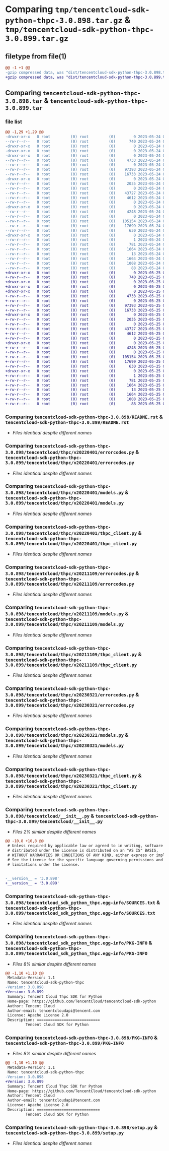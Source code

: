 # Comparing `tmp/tencentcloud-sdk-python-thpc-3.0.898.tar.gz` & `tmp/tencentcloud-sdk-python-thpc-3.0.899.tar.gz`

## filetype from file(1)

```diff
@@ -1 +1 @@
-gzip compressed data, was "dist/tencentcloud-sdk-python-thpc-3.0.898.tar", last modified: Wed May 24 02:08:35 2023, max compression
+gzip compressed data, was "dist/tencentcloud-sdk-python-thpc-3.0.899.tar", last modified: Thu May 25 00:38:13 2023, max compression
```

## Comparing `tencentcloud-sdk-python-thpc-3.0.898.tar` & `tencentcloud-sdk-python-thpc-3.0.899.tar`

### file list

```diff
@@ -1,29 +1,29 @@
-drwxr-xr-x   0 root         (0) root         (0)        0 2023-05-24 02:08:35.000000 tencentcloud-sdk-python-thpc-3.0.898/
--rw-r--r--   0 root         (0) root         (0)      740 2023-05-24 02:08:35.000000 tencentcloud-sdk-python-thpc-3.0.898/README.rst
-drwxr-xr-x   0 root         (0) root         (0)        0 2023-05-24 02:08:35.000000 tencentcloud-sdk-python-thpc-3.0.898/tencentcloud/
-drwxr-xr-x   0 root         (0) root         (0)        0 2023-05-24 02:08:35.000000 tencentcloud-sdk-python-thpc-3.0.898/tencentcloud/thpc/
-drwxr-xr-x   0 root         (0) root         (0)        0 2023-05-24 02:08:35.000000 tencentcloud-sdk-python-thpc-3.0.898/tencentcloud/thpc/v20220401/
--rw-r--r--   0 root         (0) root         (0)     4733 2023-05-24 02:08:35.000000 tencentcloud-sdk-python-thpc-3.0.898/tencentcloud/thpc/v20220401/errorcodes.py
--rw-r--r--   0 root         (0) root         (0)        0 2023-05-24 02:08:35.000000 tencentcloud-sdk-python-thpc-3.0.898/tencentcloud/thpc/v20220401/__init__.py
--rw-r--r--   0 root         (0) root         (0)    97393 2023-05-24 02:08:35.000000 tencentcloud-sdk-python-thpc-3.0.898/tencentcloud/thpc/v20220401/models.py
--rw-r--r--   0 root         (0) root         (0)    16733 2023-05-24 02:08:35.000000 tencentcloud-sdk-python-thpc-3.0.898/tencentcloud/thpc/v20220401/thpc_client.py
-drwxr-xr-x   0 root         (0) root         (0)        0 2023-05-24 02:08:35.000000 tencentcloud-sdk-python-thpc-3.0.898/tencentcloud/thpc/v20211109/
--rw-r--r--   0 root         (0) root         (0)     2035 2023-05-24 02:08:35.000000 tencentcloud-sdk-python-thpc-3.0.898/tencentcloud/thpc/v20211109/errorcodes.py
--rw-r--r--   0 root         (0) root         (0)        0 2023-05-24 02:08:35.000000 tencentcloud-sdk-python-thpc-3.0.898/tencentcloud/thpc/v20211109/__init__.py
--rw-r--r--   0 root         (0) root         (0)    43727 2023-05-24 02:08:35.000000 tencentcloud-sdk-python-thpc-3.0.898/tencentcloud/thpc/v20211109/models.py
--rw-r--r--   0 root         (0) root         (0)     4612 2023-05-24 02:08:35.000000 tencentcloud-sdk-python-thpc-3.0.898/tencentcloud/thpc/v20211109/thpc_client.py
--rw-r--r--   0 root         (0) root         (0)        0 2023-05-24 02:08:35.000000 tencentcloud-sdk-python-thpc-3.0.898/tencentcloud/thpc/__init__.py
-drwxr-xr-x   0 root         (0) root         (0)        0 2023-05-24 02:08:35.000000 tencentcloud-sdk-python-thpc-3.0.898/tencentcloud/thpc/v20230321/
--rw-r--r--   0 root         (0) root         (0)     4248 2023-05-24 02:08:35.000000 tencentcloud-sdk-python-thpc-3.0.898/tencentcloud/thpc/v20230321/errorcodes.py
--rw-r--r--   0 root         (0) root         (0)        0 2023-05-24 02:08:35.000000 tencentcloud-sdk-python-thpc-3.0.898/tencentcloud/thpc/v20230321/__init__.py
--rw-r--r--   0 root         (0) root         (0)   105154 2023-05-24 02:08:35.000000 tencentcloud-sdk-python-thpc-3.0.898/tencentcloud/thpc/v20230321/models.py
--rw-r--r--   0 root         (0) root         (0)    17699 2023-05-24 02:08:35.000000 tencentcloud-sdk-python-thpc-3.0.898/tencentcloud/thpc/v20230321/thpc_client.py
--rw-r--r--   0 root         (0) root         (0)      630 2023-05-24 02:08:35.000000 tencentcloud-sdk-python-thpc-3.0.898/tencentcloud/__init__.py
-drwxr-xr-x   0 root         (0) root         (0)        0 2023-05-24 02:08:35.000000 tencentcloud-sdk-python-thpc-3.0.898/tencentcloud_sdk_python_thpc.egg-info/
--rw-r--r--   0 root         (0) root         (0)        1 2023-05-24 02:08:35.000000 tencentcloud-sdk-python-thpc-3.0.898/tencentcloud_sdk_python_thpc.egg-info/dependency_links.txt
--rw-r--r--   0 root         (0) root         (0)      781 2023-05-24 02:08:35.000000 tencentcloud-sdk-python-thpc-3.0.898/tencentcloud_sdk_python_thpc.egg-info/SOURCES.txt
--rw-r--r--   0 root         (0) root         (0)     1664 2023-05-24 02:08:35.000000 tencentcloud-sdk-python-thpc-3.0.898/tencentcloud_sdk_python_thpc.egg-info/PKG-INFO
--rw-r--r--   0 root         (0) root         (0)       13 2023-05-24 02:08:35.000000 tencentcloud-sdk-python-thpc-3.0.898/tencentcloud_sdk_python_thpc.egg-info/top_level.txt
--rw-r--r--   0 root         (0) root         (0)     1664 2023-05-24 02:08:35.000000 tencentcloud-sdk-python-thpc-3.0.898/PKG-INFO
--rw-r--r--   0 root         (0) root         (0)     1008 2023-05-24 02:08:35.000000 tencentcloud-sdk-python-thpc-3.0.898/setup.py
--rw-r--r--   0 root         (0) root         (0)       88 2023-05-24 02:08:35.000000 tencentcloud-sdk-python-thpc-3.0.898/setup.cfg
+drwxr-xr-x   0 root         (0) root         (0)        0 2023-05-25 00:38:13.000000 tencentcloud-sdk-python-thpc-3.0.899/
+-rw-r--r--   0 root         (0) root         (0)      740 2023-05-25 00:38:13.000000 tencentcloud-sdk-python-thpc-3.0.899/README.rst
+drwxr-xr-x   0 root         (0) root         (0)        0 2023-05-25 00:38:13.000000 tencentcloud-sdk-python-thpc-3.0.899/tencentcloud/
+drwxr-xr-x   0 root         (0) root         (0)        0 2023-05-25 00:38:13.000000 tencentcloud-sdk-python-thpc-3.0.899/tencentcloud/thpc/
+drwxr-xr-x   0 root         (0) root         (0)        0 2023-05-25 00:38:13.000000 tencentcloud-sdk-python-thpc-3.0.899/tencentcloud/thpc/v20220401/
+-rw-r--r--   0 root         (0) root         (0)     4733 2023-05-25 00:38:13.000000 tencentcloud-sdk-python-thpc-3.0.899/tencentcloud/thpc/v20220401/errorcodes.py
+-rw-r--r--   0 root         (0) root         (0)        0 2023-05-25 00:38:13.000000 tencentcloud-sdk-python-thpc-3.0.899/tencentcloud/thpc/v20220401/__init__.py
+-rw-r--r--   0 root         (0) root         (0)    97393 2023-05-25 00:38:13.000000 tencentcloud-sdk-python-thpc-3.0.899/tencentcloud/thpc/v20220401/models.py
+-rw-r--r--   0 root         (0) root         (0)    16733 2023-05-25 00:38:13.000000 tencentcloud-sdk-python-thpc-3.0.899/tencentcloud/thpc/v20220401/thpc_client.py
+drwxr-xr-x   0 root         (0) root         (0)        0 2023-05-25 00:38:13.000000 tencentcloud-sdk-python-thpc-3.0.899/tencentcloud/thpc/v20211109/
+-rw-r--r--   0 root         (0) root         (0)     2035 2023-05-25 00:38:13.000000 tencentcloud-sdk-python-thpc-3.0.899/tencentcloud/thpc/v20211109/errorcodes.py
+-rw-r--r--   0 root         (0) root         (0)        0 2023-05-25 00:38:13.000000 tencentcloud-sdk-python-thpc-3.0.899/tencentcloud/thpc/v20211109/__init__.py
+-rw-r--r--   0 root         (0) root         (0)    43727 2023-05-25 00:38:13.000000 tencentcloud-sdk-python-thpc-3.0.899/tencentcloud/thpc/v20211109/models.py
+-rw-r--r--   0 root         (0) root         (0)     4612 2023-05-25 00:38:13.000000 tencentcloud-sdk-python-thpc-3.0.899/tencentcloud/thpc/v20211109/thpc_client.py
+-rw-r--r--   0 root         (0) root         (0)        0 2023-05-25 00:38:13.000000 tencentcloud-sdk-python-thpc-3.0.899/tencentcloud/thpc/__init__.py
+drwxr-xr-x   0 root         (0) root         (0)        0 2023-05-25 00:38:13.000000 tencentcloud-sdk-python-thpc-3.0.899/tencentcloud/thpc/v20230321/
+-rw-r--r--   0 root         (0) root         (0)     4248 2023-05-25 00:38:13.000000 tencentcloud-sdk-python-thpc-3.0.899/tencentcloud/thpc/v20230321/errorcodes.py
+-rw-r--r--   0 root         (0) root         (0)        0 2023-05-25 00:38:13.000000 tencentcloud-sdk-python-thpc-3.0.899/tencentcloud/thpc/v20230321/__init__.py
+-rw-r--r--   0 root         (0) root         (0)   105154 2023-05-25 00:38:13.000000 tencentcloud-sdk-python-thpc-3.0.899/tencentcloud/thpc/v20230321/models.py
+-rw-r--r--   0 root         (0) root         (0)    17699 2023-05-25 00:38:13.000000 tencentcloud-sdk-python-thpc-3.0.899/tencentcloud/thpc/v20230321/thpc_client.py
+-rw-r--r--   0 root         (0) root         (0)      630 2023-05-25 00:38:13.000000 tencentcloud-sdk-python-thpc-3.0.899/tencentcloud/__init__.py
+drwxr-xr-x   0 root         (0) root         (0)        0 2023-05-25 00:38:13.000000 tencentcloud-sdk-python-thpc-3.0.899/tencentcloud_sdk_python_thpc.egg-info/
+-rw-r--r--   0 root         (0) root         (0)        1 2023-05-25 00:38:13.000000 tencentcloud-sdk-python-thpc-3.0.899/tencentcloud_sdk_python_thpc.egg-info/dependency_links.txt
+-rw-r--r--   0 root         (0) root         (0)      781 2023-05-25 00:38:13.000000 tencentcloud-sdk-python-thpc-3.0.899/tencentcloud_sdk_python_thpc.egg-info/SOURCES.txt
+-rw-r--r--   0 root         (0) root         (0)     1664 2023-05-25 00:38:13.000000 tencentcloud-sdk-python-thpc-3.0.899/tencentcloud_sdk_python_thpc.egg-info/PKG-INFO
+-rw-r--r--   0 root         (0) root         (0)       13 2023-05-25 00:38:13.000000 tencentcloud-sdk-python-thpc-3.0.899/tencentcloud_sdk_python_thpc.egg-info/top_level.txt
+-rw-r--r--   0 root         (0) root         (0)     1664 2023-05-25 00:38:13.000000 tencentcloud-sdk-python-thpc-3.0.899/PKG-INFO
+-rw-r--r--   0 root         (0) root         (0)     1008 2023-05-25 00:38:13.000000 tencentcloud-sdk-python-thpc-3.0.899/setup.py
+-rw-r--r--   0 root         (0) root         (0)       88 2023-05-25 00:38:13.000000 tencentcloud-sdk-python-thpc-3.0.899/setup.cfg
```

### Comparing `tencentcloud-sdk-python-thpc-3.0.898/README.rst` & `tencentcloud-sdk-python-thpc-3.0.899/README.rst`

 * *Files identical despite different names*

### Comparing `tencentcloud-sdk-python-thpc-3.0.898/tencentcloud/thpc/v20220401/errorcodes.py` & `tencentcloud-sdk-python-thpc-3.0.899/tencentcloud/thpc/v20220401/errorcodes.py`

 * *Files identical despite different names*

### Comparing `tencentcloud-sdk-python-thpc-3.0.898/tencentcloud/thpc/v20220401/models.py` & `tencentcloud-sdk-python-thpc-3.0.899/tencentcloud/thpc/v20220401/models.py`

 * *Files identical despite different names*

### Comparing `tencentcloud-sdk-python-thpc-3.0.898/tencentcloud/thpc/v20220401/thpc_client.py` & `tencentcloud-sdk-python-thpc-3.0.899/tencentcloud/thpc/v20220401/thpc_client.py`

 * *Files identical despite different names*

### Comparing `tencentcloud-sdk-python-thpc-3.0.898/tencentcloud/thpc/v20211109/errorcodes.py` & `tencentcloud-sdk-python-thpc-3.0.899/tencentcloud/thpc/v20211109/errorcodes.py`

 * *Files identical despite different names*

### Comparing `tencentcloud-sdk-python-thpc-3.0.898/tencentcloud/thpc/v20211109/models.py` & `tencentcloud-sdk-python-thpc-3.0.899/tencentcloud/thpc/v20211109/models.py`

 * *Files identical despite different names*

### Comparing `tencentcloud-sdk-python-thpc-3.0.898/tencentcloud/thpc/v20211109/thpc_client.py` & `tencentcloud-sdk-python-thpc-3.0.899/tencentcloud/thpc/v20211109/thpc_client.py`

 * *Files identical despite different names*

### Comparing `tencentcloud-sdk-python-thpc-3.0.898/tencentcloud/thpc/v20230321/errorcodes.py` & `tencentcloud-sdk-python-thpc-3.0.899/tencentcloud/thpc/v20230321/errorcodes.py`

 * *Files identical despite different names*

### Comparing `tencentcloud-sdk-python-thpc-3.0.898/tencentcloud/thpc/v20230321/models.py` & `tencentcloud-sdk-python-thpc-3.0.899/tencentcloud/thpc/v20230321/models.py`

 * *Files identical despite different names*

### Comparing `tencentcloud-sdk-python-thpc-3.0.898/tencentcloud/thpc/v20230321/thpc_client.py` & `tencentcloud-sdk-python-thpc-3.0.899/tencentcloud/thpc/v20230321/thpc_client.py`

 * *Files identical despite different names*

### Comparing `tencentcloud-sdk-python-thpc-3.0.898/tencentcloud/__init__.py` & `tencentcloud-sdk-python-thpc-3.0.899/tencentcloud/__init__.py`

 * *Files 2% similar despite different names*

```diff
@@ -10,8 +10,8 @@
 # Unless required by applicable law or agreed to in writing, software
 # distributed under the License is distributed on an "AS IS" BASIS,
 # WITHOUT WARRANTIES OR CONDITIONS OF ANY KIND, either express or implied.
 # See the License for the specific language governing permissions and
 # limitations under the License.
 
 
-__version__ = '3.0.898'
+__version__ = '3.0.899'
```

### Comparing `tencentcloud-sdk-python-thpc-3.0.898/tencentcloud_sdk_python_thpc.egg-info/SOURCES.txt` & `tencentcloud-sdk-python-thpc-3.0.899/tencentcloud_sdk_python_thpc.egg-info/SOURCES.txt`

 * *Files identical despite different names*

### Comparing `tencentcloud-sdk-python-thpc-3.0.898/tencentcloud_sdk_python_thpc.egg-info/PKG-INFO` & `tencentcloud-sdk-python-thpc-3.0.899/tencentcloud_sdk_python_thpc.egg-info/PKG-INFO`

 * *Files 8% similar despite different names*

```diff
@@ -1,10 +1,10 @@
 Metadata-Version: 1.1
 Name: tencentcloud-sdk-python-thpc
-Version: 3.0.898
+Version: 3.0.899
 Summary: Tencent Cloud Thpc SDK for Python
 Home-page: https://github.com/TencentCloud/tencentcloud-sdk-python
 Author: Tencent Cloud
 Author-email: tencentcloudapi@tencent.com
 License: Apache License 2.0
 Description: ============================
         Tencent Cloud SDK for Python
```

### Comparing `tencentcloud-sdk-python-thpc-3.0.898/PKG-INFO` & `tencentcloud-sdk-python-thpc-3.0.899/PKG-INFO`

 * *Files 8% similar despite different names*

```diff
@@ -1,10 +1,10 @@
 Metadata-Version: 1.1
 Name: tencentcloud-sdk-python-thpc
-Version: 3.0.898
+Version: 3.0.899
 Summary: Tencent Cloud Thpc SDK for Python
 Home-page: https://github.com/TencentCloud/tencentcloud-sdk-python
 Author: Tencent Cloud
 Author-email: tencentcloudapi@tencent.com
 License: Apache License 2.0
 Description: ============================
         Tencent Cloud SDK for Python
```

### Comparing `tencentcloud-sdk-python-thpc-3.0.898/setup.py` & `tencentcloud-sdk-python-thpc-3.0.899/setup.py`

 * *Files identical despite different names*

